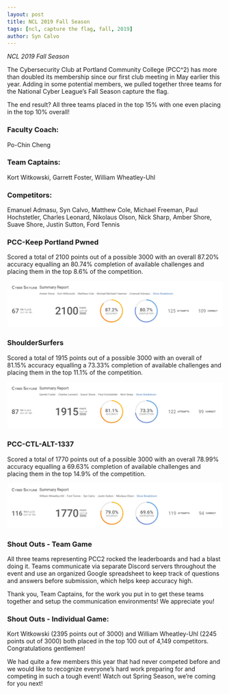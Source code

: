 ```yaml
---
layout: post
title: NCL 2019 Fall Season
tags: [ncl, capture the flag, fall, 2019]
author: Syn Calvo
---
```

<em>NCL 2019 Fall Season</em>

<p>The Cybersecurity Club at Portland Community College (PCC^2) has more than doubled its membership since our first club meeting in May earlier this year.  Adding in some potential members, we pulled together three teams for the National Cyber League’s Fall Season capture the flag.</p>

<p>The end result?  All three teams placed in the top 15% with one even placing in the top 10% overall!</p>

<h3>Faculty Coach:</h3>
<p>Po-Chin Cheng</p>

<h3>Team Captains:</h3>
<p>Kort Witkowski, Garrett Foster, William Wheatley-Uhl</p>

<h3>Competitors:</h3>
<p>Emanuel Admasu, Syn Calvo, Matthew Cole, Michael Freeman, Paul Hochstetler, Charles Leonard, Nikolaus Olson, Nick Sharp, Amber Shore, Suave Shore, Justin Sutton, Ford Tennis</p>

<h3>PCC-Keep Portland Pwned</h3>
<p>Scored a total of 2100 points out of a possible 3000 with an overall 87.20% accuracy equalling an 80.74% completion of available challenges and placing them in the top 8.6% of the competition.</p>
<img src="/assets/images/PCC-Keep Portland Pwned.png"><br>

<h3>ShoulderSurfers</h3>
<p>Scored a total of 1915 points out of a possible 3000 with an overall of 81.15% accuracy equalling a 73.33% completion of available challenges and placing them in the top 11.1% of the competition.</p>
<img src="/assets/images/ShoulderSurfers.png"><br>

<h3>PCC-CTL-ALT-1337</h3>
<p>Scored a total of 1770 points out of a possible 3000 with an overall 78.99% accuracy equalling a 69.63% completion of available challenges and placing them in the top 14.9% of the competition.</p>
<img src="/assets/images/PCC-CTRL-ALT-1337.png"><br>

<h3>Shout Outs - Team Game</h3>
<p>All three teams representing PCC2 rocked the leaderboards and had a blast doing it.  Teams communicate via separate Discord servers throughout the event and use an organized Google spreadsheet to keep track of questions and answers before submission, which helps keep accuracy high.</p>

<p>Thank you, Team Captains, for the work you put in to get these teams together and setup the communication environments!  We appreciate you!</p>

<h3>Shout Outs - Individual Game:</h3>
<p>Kort Witkowski (2395 points out of 3000) and William Wheatley-Uhl (2245 points out of 3000) both placed in the top 100 out of 4,149 competitors.  Congratulations gentlemen!</p>

<p>We had quite a few members this year that had never competed before and we would like to recognize everyone’s hard work preparing for and competing in such a tough event!  Watch out Spring Season, we’re coming for you next!</p>
<br>
